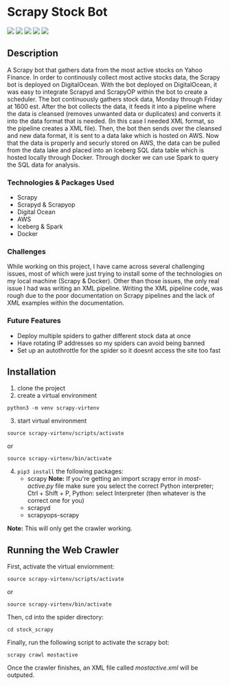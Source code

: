 # Scrapy Stock Bot
![](https://img.shields.io/badge/contributors-1-green) ![](https://img.shields.io/badge/forks-0-blue) ![](https://img.shields.io/badge/stars-0-blue) ![](https://img.shields.io/badge/license-MIT-orange) ![](https://img.shields.io/badge/issues-0%20open-green)


## Description
A Scrapy bot that gathers data from the most active stocks on Yahoo Finance. In order to continously collect most active stocks data, the Scrapy bot is deployed on DigitalOcean. With the bot deployed on DigitalOcean, it was easy to integrate Scrapyd and ScrapyOP within the bot to create a scheduler. The bot continuously gathers stock data, Monday through Friday at 1600 est. After the bot collects the data, it feeds it into a pipeline where the data is cleansed (removes unwanted data or duplicates) and converts it into the data format that is needed. (In this case I needed XML format, so the pipeline creates a XML file). Then, the bot then sends over the cleansed and new data format, it is sent to a data lake which is hosted on AWS. Now that the data is properly and securly stored on AWS, the data can be pulled from the data lake and placed into an Iceberg SQL data table which is hosted locally through Docker. Through docker we can use Spark to query the SQL data for analysis.

### Technologies & Packages Used
- Scrapy
- Scrapyd & Scrapyop
- Digital Ocean
- AWS
- Iceberg & Spark
- Docker

### Challenges
While working on this project, I have came across several challenging issues, most of which were just trying to install some of the technologies on my local machine (Scrapy & Docker). Other than those issues, the only real issue I had was writing an XML pipeline. Writing the XML pipeline code, was rough due to the poor documentation on Scrapy pipelines and the lack of XML examples within the documentation. 

### Future Features
- Deploy multiple spiders to gather different stock data at once 
- Have rotating IP addresses so my spiders can avoid being banned
- Set up an autothrottle for the spider so it doesnt access the site too fast

## Installation
1. clone the project
2. create a virtual environment

`python3 -m venv scrapy-virtenv`

3. start virtual environment

`source scrapy-virtenv/scripts/activate`

or

`source scrapy-virtenv/bin/activate`

4. `pip3 install` the following packages:
    - scrapy
    **Note:** If you're getting an import scrapy error in _most-active.py_ file make sure you 
    select the correct Python interpreter; Ctrl + Shift + P, Python: select Interpreter (then whatever is
    the correct one for you)
    - scrapyd
    - scrapyops-scrapy

**Note:** This will only get the crawler working. 

## Running the Web Crawler
First, activate the virtual enviornment:

`source scrapy-virtenv/scripts/activate`

or

`source scrapy-virtenv/bin/activate`

Then, cd into the spider directory: 

`cd stock_scrapy`

Finally, run the following script to activate the scrapy bot:

`scrapy crawl mostactive`

Once the crawler finishes, an XML file called _mostactive.xml_ will be outputed. 
